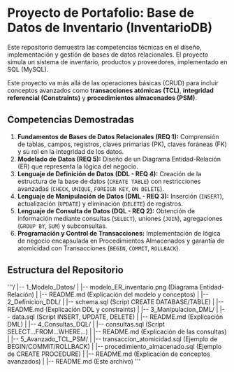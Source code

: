 # Proyecto de Portafolio: Base de Datos de Inventario (InventarioDB)

Este repositorio demuestra las competencias técnicas en el diseño, implementación y gestión de bases de datos relacionales. El proyecto simula un sistema de inventario, productos y proveedores, implementado en SQL (MySQL).

Este proyecto va más allá de las operaciones básicas (CRUD) para incluir conceptos avanzados como **transacciones atómicas (TCL)**, **integridad referencial (Constraints)** y **procedimientos almacenados (PSM)**.

## Competencias Demostradas

1. **Fundamentos de Bases de Datos Relacionales (REQ 1):** Comprensión de tablas, campos, registros, claves primarias (PK), claves foráneas (FK) y su rol en la integridad de los datos.
2. **Modelado de Datos (REQ 5):** Diseño de un Diagrama Entidad-Relación (ER) que representa la lógica del negocio.
3. **Lenguaje de Definición de Datos (DDL - REQ 4):** Creación de la estructura de la base de datos (`CREATE TABLE`) con restricciones avanzadas (`CHECK`, `UNIQUE`, `FOREIGN KEY`, `ON DELETE`).
4. **Lenguaje de Manipulación de Datos (DML - REQ 3):** Inserción (`INSERT`), actualización (`UPDATE`) y eliminación (`DELETE`) de registros.
5. **Lenguaje de Consulta de Datos (DQL - REQ 2):** Obtención de información mediante consultas (`SELECT`), uniones (`JOIN`), agregaciones (`GROUP BY`, `SUM`) y subconsultas.
6. **Programación y Control de Transacciones:** Implementación de lógica de negocio encapsulada en Procedimientos Almacenados y garantía de atomicidad con Transacciones (`BEGIN`, `COMMIT`, `ROLLBACK`).

## Estructura del Repositorio

'''/
|-- 1_Modelo_Datos/
|   |-- modelo_ER_inventario.png  (Diagrama Entidad-Relación)
|   |-- README.md                 (Explicación del modelo y conceptos)
|
|-- 2_Definicion_DDL/
|   |-- schema.sql                (Script CREATE DATABASE/TABLE)
|   |-- README.md                 (Explicación DDL y constraints)
|
|-- 3_Manipulacion_DML/
|   |-- data.sql                  (Script INSERT, UPDATE, DELETE)
|   |-- README.md                 (Explicación DML)
|
|-- 4_Consultas_DQL/
|   |-- consultas.sql             (Script SELECT...FROM...WHERE...)
|   |-- README.md                 (Explicación de las consultas)
|
|-- 5_Avanzado_TCL_PSM/
|   |-- transaccion_atomicidad.sql (Ejemplo de BEGIN/COMMIT/ROLLBACK)
|   |-- procedimiento_almacenado.sql (Ejemplo de CREATE PROCEDURE)
|   |-- README.md                 (Explicación de conceptos avanzados)
|
|-- README.md                     (Este archivo) '''
